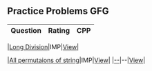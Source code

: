 ## Practice Problems GFG

|Question  | Rating | CPP |                                                
|--------- | ---------- | --- |

|[Long Division](https://practice.geeksforgeeks.org/problems/large-number-division0207/1)|IMP|[View](cpp/long_div.cp)|

|[All permutaions of string](https://practice.geeksforgeeks.org/problems/permutations-of-a-given-string/0#)|IMP|[View](cpp/string_permutations.cp)|
|[--](--)|--|[View](--)|
